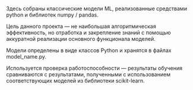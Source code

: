 Здесь собраны классические модели ML, реализованные средствами python и библиотек numpy / pandas.

Цель данного проекта —  не наибольшая алгоритмическая эффективность, но отработка и закрепление знаний c помощью аккуратной реализации основного функционала моделей.

Модели определены в виде классов Python и хранятся в файлах model_name.py. 

Используется проверка работоспособности — результаты обучения сравниваются с результатами, полученными с использованием соответствующих моделей из библиотеки scikit-learn. 
